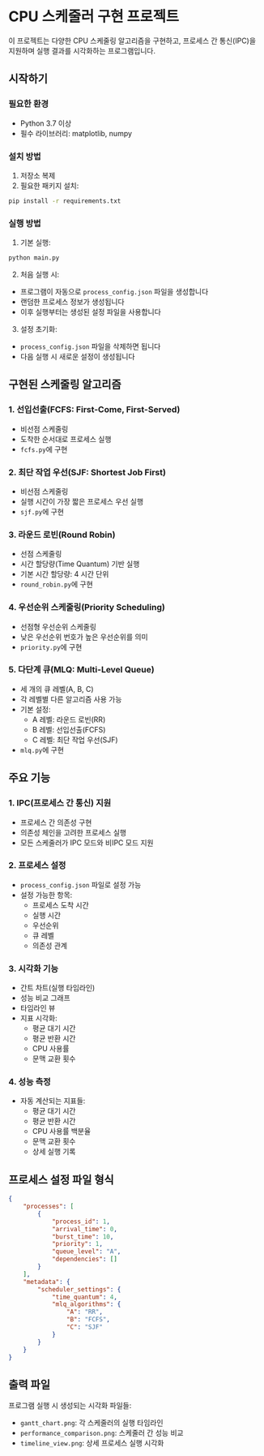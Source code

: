# CPU 스케줄러 구현 프로젝트

이 프로젝트는 다양한 CPU 스케줄링 알고리즘을 구현하고, 프로세스 간 통신(IPC)을 지원하며 실행 결과를 시각화하는 프로그램입니다.

## 시작하기

### 필요한 환경
- Python 3.7 이상
- 필수 라이브러리: matplotlib, numpy

### 설치 방법
1. 저장소 복제
2. 필요한 패키지 설치:
```bash
pip install -r requirements.txt
```

### 실행 방법
1. 기본 실행:
```bash
python main.py
```

2. 처음 실행 시:
- 프로그램이 자동으로 `process_config.json` 파일을 생성합니다
- 랜덤한 프로세스 정보가 생성됩니다
- 이후 실행부터는 생성된 설정 파일을 사용합니다

3. 설정 초기화:
- `process_config.json` 파일을 삭제하면 됩니다
- 다음 실행 시 새로운 설정이 생성됩니다

## 구현된 스케줄링 알고리즘

### 1. 선입선출(FCFS: First-Come, First-Served)
- 비선점 스케줄링
- 도착한 순서대로 프로세스 실행
- `fcfs.py`에 구현

### 2. 최단 작업 우선(SJF: Shortest Job First)
- 비선점 스케줄링
- 실행 시간이 가장 짧은 프로세스 우선 실행
- `sjf.py`에 구현

### 3. 라운드 로빈(Round Robin)
- 선점 스케줄링
- 시간 할당량(Time Quantum) 기반 실행
- 기본 시간 할당량: 4 시간 단위
- `round_robin.py`에 구현

### 4. 우선순위 스케줄링(Priority Scheduling)
- 선점형 우선순위 스케줄링
- 낮은 우선순위 번호가 높은 우선순위를 의미
- `priority.py`에 구현

### 5. 다단계 큐(MLQ: Multi-Level Queue)
- 세 개의 큐 레벨(A, B, C)
- 각 레벨별 다른 알고리즘 사용 가능
- 기본 설정:
  - A 레벨: 라운드 로빈(RR)
  - B 레벨: 선입선출(FCFS)
  - C 레벨: 최단 작업 우선(SJF)
- `mlq.py`에 구현

## 주요 기능

### 1. IPC(프로세스 간 통신) 지원
- 프로세스 간 의존성 구현
- 의존성 체인을 고려한 프로세스 실행
- 모든 스케줄러가 IPC 모드와 비IPC 모드 지원

### 2. 프로세스 설정
- `process_config.json` 파일로 설정 가능
- 설정 가능한 항목:
  - 프로세스 도착 시간
  - 실행 시간
  - 우선순위
  - 큐 레벨
  - 의존성 관계

### 3. 시각화 기능
- 간트 차트(실행 타임라인)
- 성능 비교 그래프
- 타임라인 뷰
- 지표 시각화:
  - 평균 대기 시간
  - 평균 반환 시간
  - CPU 사용률
  - 문맥 교환 횟수

### 4. 성능 측정
- 자동 계산되는 지표들:
  - 평균 대기 시간
  - 평균 반환 시간
  - CPU 사용률 백분율
  - 문맥 교환 횟수
  - 상세 실행 기록

## 프로세스 설정 파일 형식
```json
{
    "processes": [
        {
            "process_id": 1,
            "arrival_time": 0,
            "burst_time": 10,
            "priority": 1,
            "queue_level": "A",
            "dependencies": []
        }
    ],
    "metadata": {
        "scheduler_settings": {
            "time_quantum": 4,
            "mlq_algorithms": {
                "A": "RR",
                "B": "FCFS",
                "C": "SJF"
            }
        }
    }
}
```

## 출력 파일
프로그램 실행 시 생성되는 시각화 파일들:
- `gantt_chart.png`: 각 스케줄러의 실행 타임라인
- `performance_comparison.png`: 스케줄러 간 성능 비교
- `timeline_view.png`: 상세 프로세스 실행 시각화
